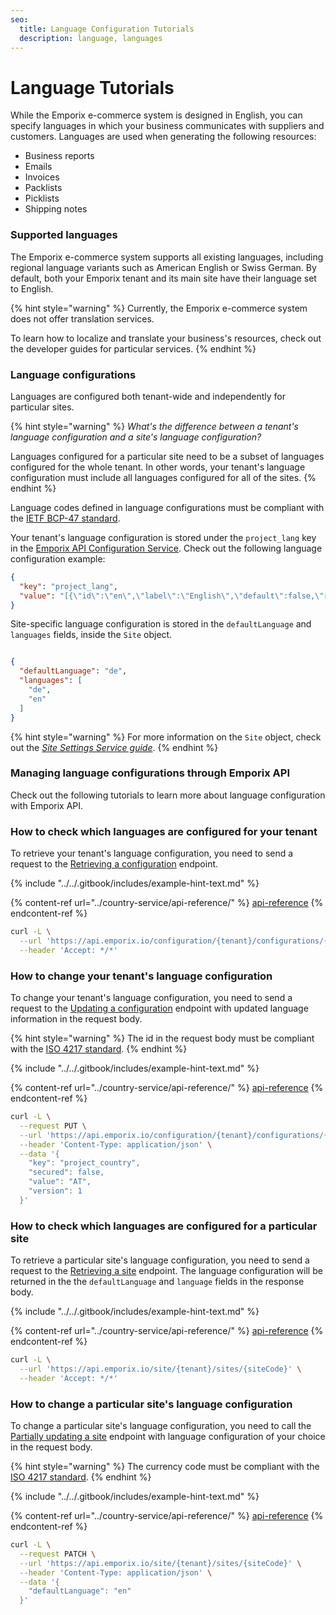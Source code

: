 ```yaml
---
seo:
  title: Language Configuration Tutorials
  description: language, languages
---
```


# Language Tutorials

While the Emporix e-commerce system is designed in English, you can specify languages in which your business communicates with suppliers and customers. Languages are used when generating the following resources:

* Business reports
* Emails
* Invoices
* Packlists
* Picklists
* Shipping notes

### Supported languages

The Emporix e-commerce system supports all existing languages, including regional language variants such as American English or Swiss German. By default, both your Emporix tenant and its main site have their language set to English.

{% hint style="warning" %}
Currently, the Emporix e-commerce system does not offer translation services.

To learn how to localize and translate your business's resources, check out the developer guides for particular services.
{% endhint %}

### Language configurations

Languages are configured both tenant-wide and independently for particular sites.

{% hint style="warning" %}
_What's the difference between a tenant's language configuration and a site's language configuration?_

Languages configured for a particular site need to be a subset of languages configured for the whole tenant. In other words, your tenant's language configuration must include all languages configured for all of the sites.
{% endhint %}

Language codes defined in language configurations must be compliant with the [IETF BCP-47 standard](https://en.wikipedia.org/wiki/IETF_language_tag).

Your tenant's language configuration is stored under the `project_lang` key in the [Emporix API Configuration Service](../configuration-service/README.md). Check out the following language configuration example:

```json
{
  "key": "project_lang",
  "value": "[{\"id\":\"en\",\"label\":\"English\",\"default\":false,\"required\":false},{\"id\":\"de\",\"label\":\"German\",\"default\":true,\"required\":true},{\"id\":\"fr\",\"label\":\"French\",\"default\":false,\"required\":false}]"
}
```

Site-specific language configuration is stored in the `defaultLanguage` and `languages` fields, inside the `Site` object.

```json

{
  "defaultLanguage": "de",
  "languages": [
    "de",
    "en"
  ]
}
```

{% hint style="warning" %}
For more information on the `Site` object, check out the [_Site Settings Service guide_](../site-settings-service/README.md).
{% endhint %}

### Managing language configurations through Emporix API

Check out the following tutorials to learn more about language configuration with Emporix API.

### How to check which languages are configured for your tenant

To retrieve your tenant's language configuration, you need to send a request to the [Retrieving a configuration](https://emporix.gitbook.io/documentation-portal/api-references/api-guides-and-references/configuration/configuration-service/api-reference/tenant-configurations#get-configuration-tenant-configurations-propertykey) endpoint.

{% include "../../.gitbook/includes/example-hint-text.md" %}

{% content-ref url="../country-service/api-reference/" %}
[api-reference](../country-service/api-reference/)
{% endcontent-ref %}

```bash
curl -L \
  --url 'https://api.emporix.io/configuration/{tenant}/configurations/{propertyKey}' \
  --header 'Accept: */*'
```

### How to change your tenant's language configuration

To change your tenant's language configuration, you need to send a request to the [Updating a configuration](https://emporix.gitbook.io/documentation-portal/api-references/api-guides-and-references/configuration/configuration-service/api-reference/tenant-configurations#put-configuration-tenant-configurations-propertykey) endpoint with updated language information in the request body.

{% hint style="warning" %}
The id in the request body must be compliant with the [ISO 4217 standard](https://en.wikipedia.org/wiki/ISO_4217).
{% endhint %}

{% include "../../.gitbook/includes/example-hint-text.md" %}

{% content-ref url="../country-service/api-reference/" %}
[api-reference](../country-service/api-reference/)
{% endcontent-ref %}

```bash
curl -L \
  --request PUT \
  --url 'https://api.emporix.io/configuration/{tenant}/configurations/{propertyKey}' \
  --header 'Content-Type: application/json' \
  --data '{
    "key": "project_country",
    "secured": false,
    "value": "AT",
    "version": 1
  }'
```

### How to check which languages are configured for a particular site

To retrieve a particular site's language configuration, you need to send a request to the [Retrieving a site](https://emporix.gitbook.io/documentation-portal/api-references/api-guides-and-references/configuration/site-settings-service/api-reference/site-settings#get-site-tenant-sites-sitecode) endpoint. The language configuration will be returned in the the `defaultLanguage` and `language` fields in the response body.

{% include "../../.gitbook/includes/example-hint-text.md" %}

{% content-ref url="../country-service/api-reference/" %}
[api-reference](../country-service/api-reference/)
{% endcontent-ref %}

```bash
curl -L \
  --url 'https://api.emporix.io/site/{tenant}/sites/{siteCode}' \
  --header 'Accept: */*'
```

### How to change a particular site's language configuration

To change a particular site's language configuration, you need to call the [Partially updating a site](https://emporix.gitbook.io/documentation-portal/api-references/api-guides-and-references/configuration/site-settings-service/api-reference/site-settings#patch-site-tenant-sites-sitecode) endpoint with language configuration of your choice in the request body.

{% hint style="warning" %}
The currency code must be compliant with the [ISO 4217 standard](https://en.wikipedia.org/wiki/ISO_4217).
{% endhint %}

{% include "../../.gitbook/includes/example-hint-text.md" %}

{% content-ref url="../country-service/api-reference/" %}
[api-reference](../country-service/api-reference/)
{% endcontent-ref %}

```bash
curl -L \
  --request PATCH \
  --url 'https://api.emporix.io/site/{tenant}/sites/{siteCode}' \
  --header 'Content-Type: application/json' \
  --data '{
    "defaultLanguage": "en"
  }'
```
